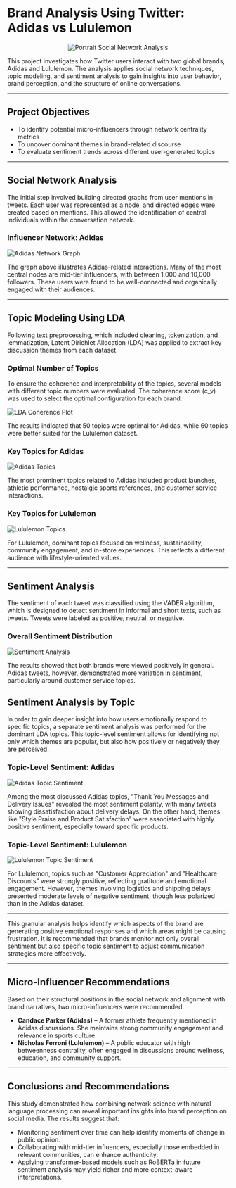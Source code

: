# Brand Analysis Using Twitter: Adidas vs Lululemon
<div align="center">
  <img src="images/portrait.png" alt="Portrait Social Network Analysis">
</div>

This project investigates how Twitter users interact with two global brands, Adidas and Lululemon. The analysis applies social network techniques, topic modeling, and sentiment analysis to gain insights into user behavior, brand perception, and the structure of online conversations.

---

## Project Objectives

- To identify potential micro-influencers through network centrality metrics
- To uncover dominant themes in brand-related discourse
- To evaluate sentiment trends across different user-generated topics

---

## Social Network Analysis

The initial step involved building directed graphs from user mentions in tweets. Each user was represented as a node, and directed edges were created based on mentions. This allowed the identification of central individuals within the conversation network.

### Influencer Network: Adidas

![Adidas Network Graph](images/influencer_network.png)

The graph above illustrates Adidas-related interactions. Many of the most central nodes are mid-tier influencers, with between 1,000 and 10,000 followers. These users were found to be well-connected and organically engaged with their audiences.

---

## Topic Modeling Using LDA

Following text preprocessing, which included cleaning, tokenization, and lemmatization, Latent Dirichlet Allocation (LDA) was applied to extract key discussion themes from each dataset.

### Optimal Number of Topics

To ensure the coherence and interpretability of the topics, several models with different topic numbers were evaluated. The coherence score (c_v) was used to select the optimal configuration for each brand.

![LDA Coherence Plot](images/topic_selection.png)

The results indicated that 50 topics were optimal for Adidas, while 60 topics were better suited for the Lululemon dataset.

### Key Topics for Adidas

![Adidas Topics](images/adidas_key_topics.png)

The most prominent topics related to Adidas included product launches, athletic performance, nostalgic sports references, and customer service interactions.

### Key Topics for Lululemon

![Lululemon Topics](images/lululemon_key_topics.png)

For Lululemon, dominant topics focused on wellness, sustainability, community engagement, and in-store experiences. This reflects a different audience with lifestyle-oriented values.

---

## Sentiment Analysis

The sentiment of each tweet was classified using the VADER algorithm, which is designed to detect sentiment in informal and short texts, such as tweets. Tweets were labeled as positive, neutral, or negative.

### Overall Sentiment Distribution

![Sentiment Analysis](images/sentiment_by_brand.png)

The results showed that both brands were viewed positively in general. Adidas tweets, however, demonstrated more variation in sentiment, particularly around customer service topics.
## Sentiment Analysis by Topic

In order to gain deeper insight into how users emotionally respond to specific topics, a separate sentiment analysis was performed for the dominant LDA topics. This topic-level sentiment allows for identifying not only which themes are popular, but also how positively or negatively they are perceived.

### Topic-Level Sentiment: Adidas

![Adidas Topic Sentiment](images/sentiment_analysis_topics_adidas.png)

Among the most discussed Adidas topics, "Thank You Messages and Delivery Issues" revealed the most sentiment polarity, with many tweets showing dissatisfaction about delivery delays. On the other hand, themes like "Style Praise and Product Satisfaction" were associated with highly positive sentiment, especially toward specific products.

### Topic-Level Sentiment: Lululemon

![Lululemon Topic Sentiment](images/sentiment_analysis_topics_lululemon.png)

For Lululemon, topics such as "Customer Appreciation" and "Healthcare Discounts" were strongly positive, reflecting gratitude and emotional engagement. However, themes involving logistics and shipping delays presented moderate levels of negative sentiment, though less polarized than in the Adidas dataset.

---

This granular analysis helps identify which aspects of the brand are generating positive emotional responses and which areas might be causing frustration. It is recommended that brands monitor not only overall sentiment but also specific topic sentiment to adjust communication strategies more effectively.

---

## Micro-Influencer Recommendations

Based on their structural positions in the social network and alignment with brand narratives, two micro-influencers were recommended.

- **Candace Parker (Adidas)** – A former athlete frequently mentioned in Adidas discussions. She maintains strong community engagement and relevance in sports culture.
- **Nicholas Ferroni (Lululemon)** – A public educator with high betweenness centrality, often engaged in discussions around wellness, education, and community support.

---

## Conclusions and Recommendations

This study demonstrated how combining network science with natural language processing can reveal important insights into brand perception on social media. The results suggest that:

- Monitoring sentiment over time can help identify moments of change in public opinion.
- Collaborating with mid-tier influencers, especially those embedded in relevant communities, can enhance authenticity.
- Applying transformer-based models such as RoBERTa in future sentiment analysis may yield richer and more context-aware interpretations.
